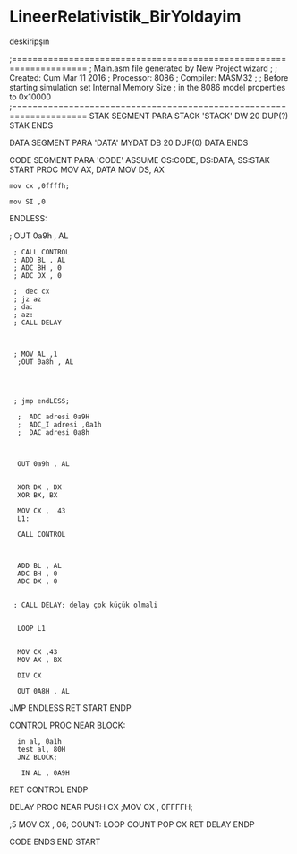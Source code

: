 # LineerRelativistik_BirYoldayim
deskiripşın

;====================================================================
; Main.asm file generated by New Project wizard
;
; Created:   Cum Mar 11 2016
; Processor: 8086
; Compiler:  MASM32
;
; Before starting simulation set Internal Memory Size 
; in the 8086 model properties to 0x10000
;====================================================================
STAK    SEGMENT PARA STACK 'STACK'
        DW 20 DUP(?)
STAK    ENDS

DATA    SEGMENT PARA 'DATA'
MYDAT    DB 20 DUP(0)
DATA    ENDS

CODE    SEGMENT PARA 'CODE'
        ASSUME CS:CODE, DS:DATA, SS:STAK
START PROC
        MOV AX, DATA
	MOV DS, AX
	
	
	mov cx ,0ffffh;
	
	mov SI ,0
ENDLESS:


    
  ; OUT 0a9h , AL
      
      
     ; CALL CONTROL
     ; ADD BL , AL
     ; ADC BH , 0
     ; ADC DX , 0
      
     ;  dec cx 
     ; jz az
     ; da:
     ; az:
     ; CALL DELAY
      
      
     
     ; MOV AL ,1
      ;OUT 0a8h , AL

    
      

     ; jmp endLESS;
     
      ;  ADC adresi 0a9H
      ;  ADC_I adresi ,0a1h
      ;  DAC adresi 0a8h
      
      
      
      OUT 0a9h , AL

      
      XOR DX , DX
      XOR BX, BX 
      
      MOV CX ,  43
      L1:
      
      CALL CONTROL
      
     
      
      ADD BL , AL
      ADC BH , 0
      ADC DX , 0
      
     
     ; CALL DELAY; delay çok küçük olmali
      

      LOOP L1
      
      
      MOV CX ,43
      MOV AX , BX
      
      DIV CX 
      
      OUT 0A8H , AL
      
      

JMP ENDLESS
RET
START ENDP

CONTROL PROC NEAR
     BLOCK:
     
      in al, 0a1h
      test al, 80H
      JNZ BLOCK;
      
       IN AL , 0A9H
     
   RET
CONTROL ENDP
   
   
 
DELAY PROC NEAR
   PUSH CX
   ;MOV CX , 0FFFFH;
   
   ;5
   MOV CX , 06;
     COUNT:
     LOOP COUNT
   POP CX
   RET
DELAY ENDP
   
   
   
CODE    ENDS
        END START

